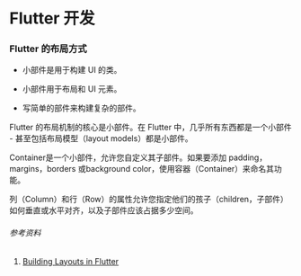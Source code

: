 # Flutter 开发

### Flutter 的布局方式

* 小部件是用于构建 UI 的类。

* 小部件用于布局和 UI 元素。

* 写简单的部件来构建复杂的部件。

Flutter 的布局机制的核心是小部件。在 Flutter 中，几乎所有东西都是一个小部件 - 甚至包括布局模型（layout models）都是小部件。

Container是一个小部件，允许您自定义其子部件。如果要添加 padding，margins，borders 或background color，使用容器（Container）来命名其功能。

列（Column）和行（Row）的属性允许您指定他们的孩子（children，子部件）如何垂直或水平对齐，以及子部件应该占据多少空间。

###### 参考资料

1. [Building Layouts in Flutter](https://flutter.io/tutorials/layout/#lay-out-a-widget)



